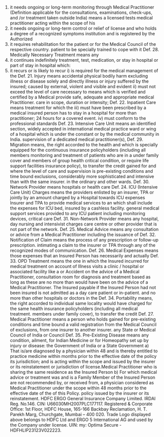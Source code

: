 1. it needs ongoing or long-term monitoring through Medical Practitioner (Definition applicable for the
consultations, examinations, check-ups, and /or treatment taken outside India) means a licensed
tests medical practitioner acting within the scope of his
2. it needs ongoing or long-term control or relief of license and who holds a degree of a recognized
symptoms institution and is registered by the Authorized
3. it requires rehabilitation for the patient or for the Medical Council of the respective country.
patient to be specially trained to cope with it Def. 28. Medically Necessary Treatment means any
4. it continues indefinitely treatment, test, medication, or stay in hospital or part
of stay in hospital which:
5. it recurs or is likely to recur
i) is required for the medical management of the
Def. 21. Injury means accidental physical bodily harm
excluding illness or disease solely and directly illness or injury suffered by the insured;
caused by external, violent and visible and evident ii) must not exceed the level of care necessary to
means which is verified and certified by a Medical provide safe, adequate and appropriate medical
Practitioner. care in scope, duration or intensity;
Def. 22. Inpatient Care means treatment for which the iii) must have been prescribed by a medical
insured person has to stay in a hospital for more than practitioner;
24 hours for a covered event.
iv) must conform to the professional standards
Def. 23. Intensive Care Unit means an identified section, widely accepted in international medical practice
ward or wing of a hospital which is under the constant or by the medical community in India.
supervision of a dedicated medical practitioner(s),
Def. 29. Migration means, the right accorded to the health
and which is specially equipped for the continuous
insurance policyholders (including all members
monitoring and treatment of patients who are in a
under family cover and members of group health
critical condition, or require life support facilities
insurance policy), to transfer the credit gained for
and where the level of care and supervision is
pre-existing conditions and time bound exclusions,
considerably more sophisticated and intensive than
with the same insurer.
in the ordinary and other wards.
Def. 30. Network Provider means hospitals or health care
Def. 24. ICU (Intensive Care Unit) Charges means the
providers enlisted by an insurer, TPA or jointly by an
amount charged by a Hospital towards ICU expenses
Insurer and TPA to provide medical services to an
which shall include the expenses for ICU bed,
insured by a cashless facility.
general medical support services provided to any
ICU patient including monitoring devices, critical care Def. 31. Non-Network Provider means any hospital, day
nursing and intensivist charges care centre or other provider that is not part of the
network.
Def. 25. Medical Advice means any consultation or advice
from a Medical Practitioner including the issuance of Def. 32. Notification of Claim means the process of
any prescription or follow-up prescription. intimating a claim to the insurer or TPA through any
of the recognized modes of communication.
Def. 26. Medical Expenses means those expenses that
an Insured Person has necessarily and actually Def. 33. OPD Treatment means the one in which the Insured
incurred for medical treatment on account of Illness visits a clinic / hospital or associated facility like a
or Accident on the advice of a Medical Practitioner, consultation room for diagnosis and treatment based
as long as these are no more than would have been on the advice of a Medical Practitioner. The Insured
payable if the Insured Person had not been insured is not admitted as a day care patient or in-patient.
and no more than other hospitals or doctors in the Def. 34. Portability means, the right accorded to individual
same locality would have charged for the same health insurance policyholders (including all
medical treatment. members under family cover), to transfer the credit
Def. 27. Medical Practitioner means a person who holds gained for pre-existing conditions and time bound
a valid registration from the Medical Council of exclusions, from one insurer to another insurer.
any State or Medical Council of India or Council Def. 35. Pre-Existing Disease means any condition, ailment,
for Indian Medicine or for Homeopathy set up by injury or disease:
the Government of India or a State Government
a) That is/are diagnosed by a physician within 48
and is thereby entitled to practice medicine within
months prior to the effective date of the policy
its jurisdiction; and is acting within the scope and
issued by the insurer or its reinstatement or
jurisdiction of license.Medical Practitioner who is
sharing the same residence as the Insured Person b) For which medical advice or treatment was
and is a Family Member of the Insured Person are not recommended by, or received from, a physician
considered as Medical Practitioner under the scope within 48 months prior to the effective date of the
of this Policy. policy issued by the insurer or its reinstatement.
HDFC ERGO General Insurance Company Limited. IRDAI Reg. No.146. CIN: U66030MH2007PLC177117. Registered & Corporate Office: 1st Floor, HDFC
House, 165-166 Backbay Reclamation, H. T. Parekh Marg, Churchgate, Mumbai – 400 020. Trade Logo displayed above belongs to HDFC Ltd and ERGO 5
International AG and used by the Company under license. UIN: my: Optima Secure - HDFHLIP23123V022223.